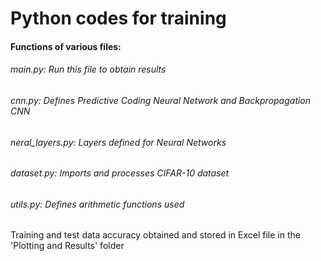 # Python codes for training

#### Functions of various files:
###### main.py: Run this file to obtain results
###### cnn.py: Defines Predictive Coding Neural Network and Backpropagation CNN
###### neral_layers.py: Layers defined for Neural Networks
###### dataset.py: Imports and processes CIFAR-10 dataset
###### utils.py: Defines arithmetic functions used

Training and test data accuracy obtained and stored in Excel file in the 'Plotting and Results' folder

